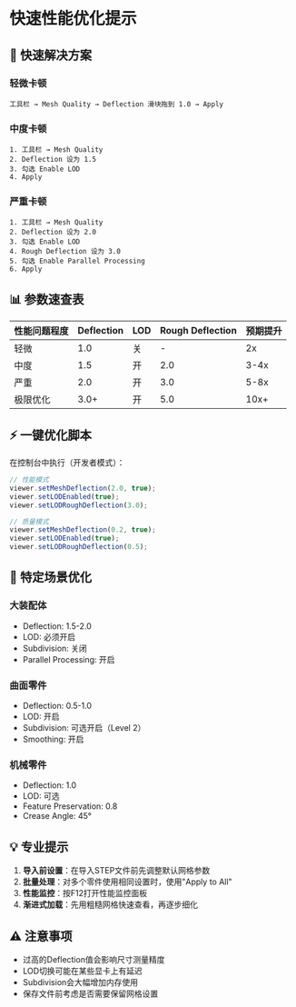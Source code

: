 # 快速性能优化提示

## 🚀 快速解决方案

### 轻微卡顿
```
工具栏 → Mesh Quality → Deflection 滑块拖到 1.0 → Apply
```

### 中度卡顿
```
1. 工具栏 → Mesh Quality
2. Deflection 设为 1.5
3. 勾选 Enable LOD
4. Apply
```

### 严重卡顿
```
1. 工具栏 → Mesh Quality
2. Deflection 设为 2.0
3. 勾选 Enable LOD
4. Rough Deflection 设为 3.0
5. 勾选 Enable Parallel Processing
6. Apply
```

## 📊 参数速查表

| 性能问题程度 | Deflection | LOD | Rough Deflection | 预期提升 |
|------------|------------|-----|-----------------|---------|
| 轻微       | 1.0        | 关  | -               | 2x      |
| 中度       | 1.5        | 开  | 2.0             | 3-4x    |
| 严重       | 2.0        | 开  | 3.0             | 5-8x    |
| 极限优化   | 3.0+       | 开  | 5.0             | 10x+    |

## ⚡ 一键优化脚本

在控制台中执行（开发者模式）：
```javascript
// 性能模式
viewer.setMeshDeflection(2.0, true);
viewer.setLODEnabled(true);
viewer.setLODRoughDeflection(3.0);

// 质量模式
viewer.setMeshDeflection(0.2, true);
viewer.setLODEnabled(true);
viewer.setLODRoughDeflection(0.5);
```

## 🎯 特定场景优化

### 大装配体
- Deflection: 1.5-2.0
- LOD: 必须开启
- Subdivision: 关闭
- Parallel Processing: 开启

### 曲面零件
- Deflection: 0.5-1.0
- LOD: 开启
- Subdivision: 可选开启（Level 2）
- Smoothing: 开启

### 机械零件
- Deflection: 1.0
- LOD: 可选
- Feature Preservation: 0.8
- Crease Angle: 45°

## 💡 专业提示

1. **导入前设置**：在导入STEP文件前先调整默认网格参数
2. **批量处理**：对多个零件使用相同设置时，使用"Apply to All"
3. **性能监控**：按F12打开性能监控面板
4. **渐进式加载**：先用粗糙网格快速查看，再逐步细化

## ⚠️ 注意事项

- 过高的Deflection值会影响尺寸测量精度
- LOD切换可能在某些显卡上有延迟
- Subdivision会大幅增加内存使用
- 保存文件前考虑是否需要保留网格设置